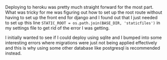 Deploying to heroku was pretty much straight forward for the most part. What was tricky for me was figuring out how to set up the root route without having to set up the front end for django and I found out that I just needed to set up this line ``````STATIC_ROOT = os.path.join(BASE_DIR, 'staticfiles')`````` in my settings file to get rid of the error I was getting.

I initially wanted to see if I could deploy using sqlite and I bumped into some interesting errors where migrations were just not being applied effectively and this is why using some other database like postgresql is recommended instead.